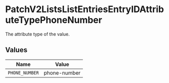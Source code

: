# PatchV2ListsListEntriesEntryIDAttributeTypePhoneNumber

The attribute type of the value.


## Values

| Name           | Value          |
| -------------- | -------------- |
| `PHONE_NUMBER` | phone-number   |